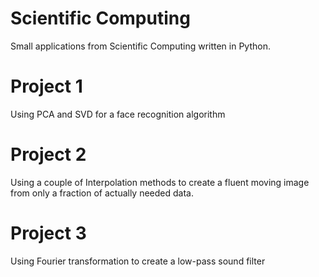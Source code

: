 # Scientific Computing
Small applications from Scientific Computing written in Python.
# Project 1
Using PCA and SVD for a face recognition algorithm
# Project 2
Using a couple of Interpolation methods to create a fluent moving image from only a fraction of actually needed data.
# Project 3
Using Fourier transformation to create a low-pass sound filter
